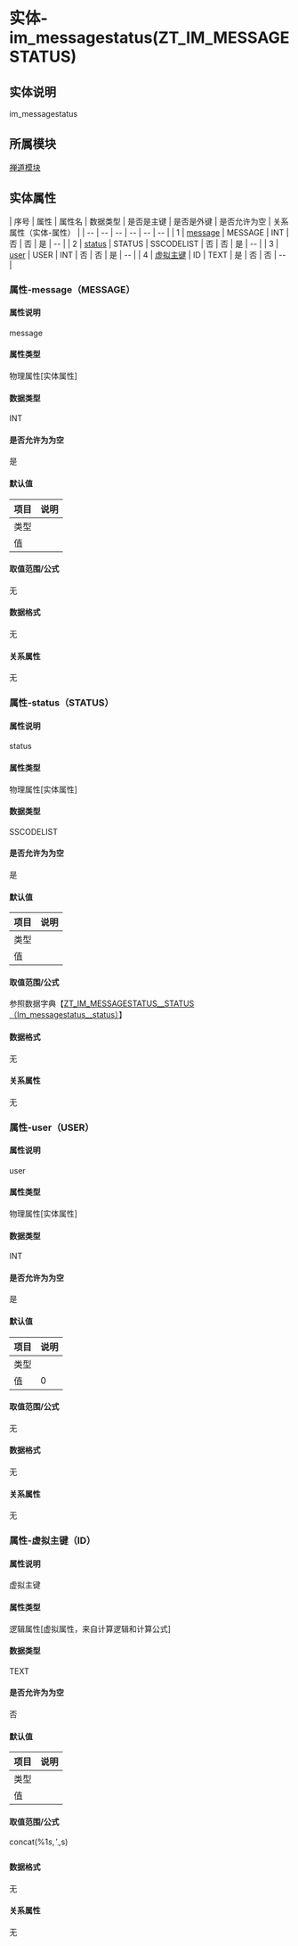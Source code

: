 # 实体-im_messagestatus(ZT_IM_MESSAGESTATUS)
## 实体说明
im_messagestatus

## 所属模块
[禅道模块](../zentao)

## 实体属性
| 序号 | 属性 | 属性名 | 数据类型 | 是否是主键 | 是否是外键 | 是否允许为空 | 关系属性（实体-属性） |
| -- | -- | -- | -- | -- | -- |
| 1 | [message](#属性-message（MESSAGE）) | MESSAGE | INT | 否 | 否 | 是 | -- |
| 2 | [status](#属性-status（STATUS）) | STATUS | SSCODELIST | 否 | 否 | 是 | -- |
| 3 | [user](#属性-user（USER）) | USER | INT | 否 | 否 | 是 | -- |
| 4 | [虚拟主键](#属性-虚拟主键（ID）) | ID | TEXT | 是 | 否 | 否 | -- |

### 属性-message（MESSAGE）
#### 属性说明
message

#### 属性类型
物理属性[实体属性]

#### 数据类型
INT

#### 是否允许为为空
是

#### 默认值
| 项目 | 说明 |
| -- | -- |
| 类型 |  |
| 值 |  |

#### 取值范围/公式
无

#### 数据格式
无

#### 关系属性
无

### 属性-status（STATUS）
#### 属性说明
status

#### 属性类型
物理属性[实体属性]

#### 数据类型
SSCODELIST

#### 是否允许为为空
是

#### 默认值
| 项目 | 说明 |
| -- | -- |
| 类型 |  |
| 值 |  |

#### 取值范围/公式
参照数据字典【[ZT_IM_MESSAGESTATUS__STATUS（Im_messagestatus__status）](../../codelist/Im_messagestatus__status)】

#### 数据格式
无

#### 关系属性
无

### 属性-user（USER）
#### 属性说明
user

#### 属性类型
物理属性[实体属性]

#### 数据类型
INT

#### 是否允许为为空
是

#### 默认值
| 项目 | 说明 |
| -- | -- |
| 类型 |  |
| 值 | 0 |

#### 取值范围/公式
无

#### 数据格式
无

#### 关系属性
无

### 属性-虚拟主键（ID）
#### 属性说明
虚拟主键

#### 属性类型
逻辑属性[虚拟属性，来自计算逻辑和计算公式]

#### 数据类型
TEXT

#### 是否允许为为空
否

#### 默认值
| 项目 | 说明 |
| -- | -- |
| 类型 |  |
| 值 |  |

#### 取值范围/公式
concat(%1$s,'__',%2$s)

#### 数据格式
无

#### 关系属性
无

